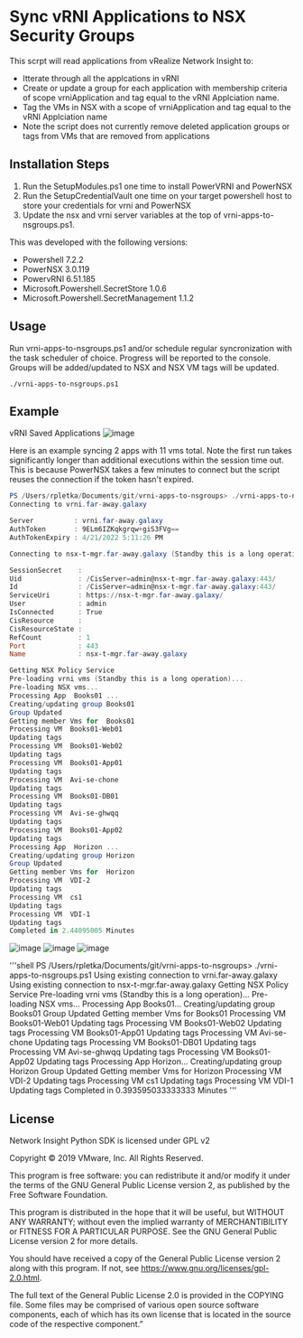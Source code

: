 # Sync vRNI Applications to NSX Security Groups

This scrpt will read applications from vRealize Network Insight to:
- Itterate through all the applcations in vRNI
- Create or update a group for each application with membership criteria of scope vrniApplication and tag equal to the vRNI Applciation name.
- Tag the VMs in NSX with a scope of vrniApplication and tag equal to the vRNI Applciation name
- Note the script does not currently remove deleted application groups or tags from VMs that are removed from applications

## Installation Steps

1. Run the SetupModules.ps1 one time to install PowerVRNI and PowerNSX
2. Run the SetupCredentialVault one time on your target powershell host to store your credentials for vrni and PowerNSX
3. Update the nsx and vrni server variables at the top of vrni-apps-to-nsgroups.ps1. 

This was developed with the following versions:
- Powershell 7.2.2
- PowerNSX 3.0.119
- PowervRNI 6.51.185
- Microsoft.Powershell.SecretStore 1.0.6
- Microsoft.Powershell.SecretManagement 1.1.2

## Usage
Run vrni-apps-to-nsgroups.ps1 and/or schedule regular syncronization with the task scheduler of choice. Progress will be reported to the console.  Groups will be added/updated to NSX and NSX VM tags will be updated.

```
./vrni-apps-to-nsgroups.ps1
```

## Example

vRNI Saved Applications
![image](https://user-images.githubusercontent.com/11322247/164509226-0b31b955-1ccf-44cb-b365-a8e818a57eda.png)

Here is an example syncing 2 apps with 11 vms total.  Note the first run takes significantly longer than additional executions within the session time out.  This is because PowerNSX takes a few minutes to connect but the script reuses the connection if the token hasn't expired.

```powershell
PS /Users/rpletka/Documents/git/vrni-apps-to-nsgroups> ./vrni-apps-to-nsgroups.ps1
Connecting to vrni.far-away.galaxy

Server          : vrni.far-away.galaxy
AuthToken       : 9ELm6IZKqkgrqw+giS3FVg==
AuthTokenExpiry : 4/21/2022 5:11:26 PM

Connecting to nsx-t-mgr.far-away.galaxy (Standby this is a long operation)...

SessionSecret    : 
Uid              : /CisServer=admin@nsx-t-mgr.far-away.galaxy:443/
Id               : /CisServer=admin@nsx-t-mgr.far-away.galaxy:443/
ServiceUri       : https://nsx-t-mgr.far-away.galaxy/
User             : admin
IsConnected      : True
CisResource      : 
CisResourceState : 
RefCount         : 1
Port             : 443
Name             : nsx-t-mgr.far-away.galaxy

Getting NSX Policy Service
Pre-loading vrni vms (Standby this is a long operation)...
Pre-loading NSX vms...
Processing App  Books01 ... 
Creating/updating group Books01
Group Updated
Getting member Vms for  Books01
Processing VM  Books01-Web01
Updating tags
Processing VM  Books01-Web02
Updating tags
Processing VM  Books01-App01
Updating tags
Processing VM  Avi-se-chone
Updating tags
Processing VM  Books01-DB01
Updating tags
Processing VM  Avi-se-ghwqq
Updating tags
Processing VM  Books01-App02
Updating tags
Processing App  Horizon ... 
Creating/updating group Horizon
Group Updated
Getting member Vms for  Horizon
Processing VM  VDI-2
Updating tags
Processing VM  cs1
Updating tags
Processing VM  VDI-1
Updating tags
Completed in 2.44095005 Minutes
```

![image](https://user-images.githubusercontent.com/11322247/164510034-80f6acb3-403a-4ea8-83bf-bb8c6a560e95.png)
![image](https://user-images.githubusercontent.com/11322247/164509328-d54312e8-c4d8-4909-9b57-a9f8e71f3780.png)
![image](https://user-images.githubusercontent.com/11322247/164509588-a02034ed-b409-4973-ad17-14dc138b9b70.png)

'''shell
PS /Users/rpletka/Documents/git/vrni-apps-to-nsgroups> ./vrni-apps-to-nsgroups.ps1
Using existing connection to vrni.far-away.galaxy
Using existing connection to nsx-t-mgr.far-away.galaxy
Getting NSX Policy Service
Pre-loading vrni vms (Standby this is a long operation)...
Pre-loading NSX vms...
Processing App Books01... 
Creating/updating group Books01
Group Updated
Getting member Vms for  Books01
Processing VM Books01-Web01
Updating tags
Processing VM Books01-Web02
Updating tags
Processing VM Books01-App01
Updating tags
Processing VM Avi-se-chone
Updating tags
Processing VM Books01-DB01
Updating tags
Processing VM Avi-se-ghwqq
Updating tags
Processing VM Books01-App02
Updating tags
Processing App Horizon... 
Creating/updating group Horizon
Group Updated
Getting member Vms for  Horizon
Processing VM VDI-2
Updating tags
Processing VM cs1
Updating tags
Processing VM VDI-1
Updating tags
Completed in 0.393595033333333 Minutes
'''
## License

Network Insight Python SDK is licensed under GPL v2

Copyright © 2019 VMware, Inc. All Rights Reserved.

This program is free software: you can redistribute it and/or modify it under the terms of the GNU General Public License version 2, as published by the Free Software Foundation.

This program is distributed in the hope that it will be useful, but WITHOUT ANY WARRANTY; without even the implied warranty of MERCHANTIBILITY or FITNESS FOR A PARTICULAR PURPOSE. See the GNU General Public License version 2 for more details.

You should have received a copy of the General Public License version 2 along with this program. If not, see https://www.gnu.org/licenses/gpl-2.0.html.

The full text of the General Public License 2.0 is provided in the COPYING file. Some files may be comprised of various open source software components, each of which has its own license that is located in the source code of the respective component.”
